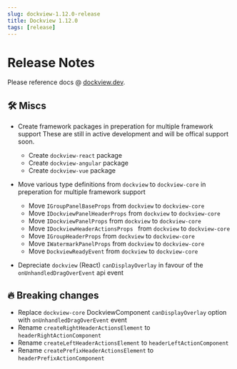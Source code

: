 ```yaml
---
slug: dockview-1.12.0-release
title: Dockview 1.12.0
tags: [release]
---
```


# Release Notes

Please reference docs @ [dockview.dev](https://dockview.dev).

## 🛠 Miscs

-   Create framework packages in preperation for multiple framework support
    These are still in active development and will be offical support soon.

    -   Create `dockview-react` package
    -   Create `dockview-angular` package
    -   Create `dockview-vue` package

-   Move various type definitions from `dockview` to `dockview-core` in preperation for multiple framework support

    -   Move `IGroupPanelBaseProps` from `dockview` to `dockview-core`
    -   Move `IDockviewPanelHeaderProps` from `dockview` to `dockview-core`
    -   Move `IDockviewPanelProps` from `dockview` to `dockview-core`
    -   Move `IDockviewHeaderActionsProps ` from `dockview` to `dockview-core`
    -   Move `IGroupHeaderProps` from `dockview` to `dockview-core`
    -   Move `IWatermarkPanelProps` from `dockview` to `dockview-core`
    -   Move `DockviewReadyEvent` from `dockview` to `dockview-core`

-   Depreciate `dockview` (React) `canDisplayOverlay` in favour of the `onUnhandledDragOverEvent` api event

## 🔥 Breaking changes

-   Replace `dockview-core` DockviewComponent `canDisplayOverlay` option with `onUnhandledDragOverEvent` event
-   Rename `createRightHeaderActionsElement` to `headerRightActionComponent`
-   Rename `createLeftHeaderActionsElement` to `headerLeftActionComponent`
-   Rename `createPrefixHeaderActionsElement` to `headerPrefixActionComponent`

